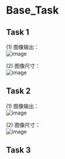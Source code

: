 # Base_Task

## Task 1
(1) 图像输出：  
![image](https://user-images.githubusercontent.com/39607836/120883003-65d0f680-c60d-11eb-8a5a-ca7d5a083835.png)

(2) 图像尺寸：  
![image](https://user-images.githubusercontent.com/39607836/120883048-9b75df80-c60d-11eb-9c64-0cea0171a2c3.png)

## Task 2
(1) 图像输出：  
![image](https://user-images.githubusercontent.com/39607836/120883094-da0b9a00-c60d-11eb-92bc-70df6b0b8b1b.png)

(2) 图像尺寸：  
![image](https://user-images.githubusercontent.com/39607836/120883110-f7406880-c60d-11eb-90f8-42e2c4a71798.png)

## Task 3
